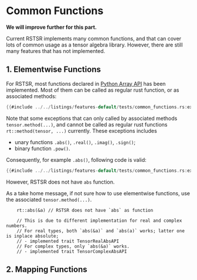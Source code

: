 # Common Functions

<div class="warning">

**We will improve further for this part.**

Current RSTSR implements many common functions, and that can cover lots of common usage as a tensor algebra library.
However, there are still many features that has not implemented.

</div>

## 1. Elementwise Functions

For RSTSR, most functions declared in [Python Array API](https://data-apis.org/array-api/2023.12/API_specification/elementwise_functions.html) has been implemented.
Most of them can be called as regular rust function, or as associated methods:

```rust
{{#include ../../listings/features-default/tests/common_functions.rs:example_elem_01}}
```

Note that some exceptions that can only called by associated methods `tensor.method(...)`, and cannot be called as regular rust functions `rt::method(tensor, ...)` currently. These exceptions includes
- unary functions `.abs()`, `.real()`, `.imag()`, `.sign()`;
- binary function `.pow()`.

Consequently, for example `.abs()`, following code is valid:

```rust
{{#include ../../listings/features-default/tests/common_functions.rs:example_elem_02}}
```

However, RSTSR does not have `abs` function.

As a take home message, if not sure how to use elementwise functions, use the associated `tensor.method(...)`.

```rust,ignore,does_not_compile
    rt::abs(&a) // RSTSR does not have `abs` as function

    // This is due to different implementation for real and complex numbers.
    // For real types, both `abs(&a)` and `abs(a)` works; latter one is inplace absolute;
    // - implemented trait TensorRealAbsAPI
    // For complex types, only `abs(&a)` works.
    // - implemented trait TensorComplexAbsAPI
```

## 2. Mapping Functions


